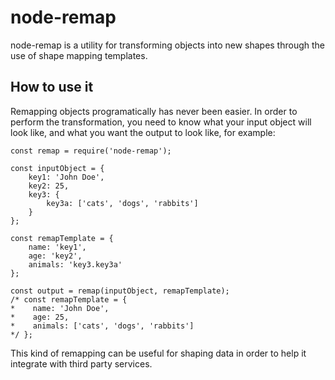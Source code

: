 # node-remap

node-remap is a utility for transforming objects into new shapes through the use of shape mapping templates.

## How to use it

Remapping objects programatically has never been easier. In order to perform the transformation, you need to know what your input object will look like, and what you want the output to look like, for example:

```
const remap = require('node-remap');

const inputObject = {
    key1: 'John Doe',
    key2: 25,
    key3: {
        key3a: ['cats', 'dogs', 'rabbits']
    }
};

const remapTemplate = {
    name: 'key1',
    age: 'key2',
    animals: 'key3.key3a'
};

const output = remap(inputObject, remapTemplate);
/* const remapTemplate = {
*    name: 'John Doe',
*    age: 25,
*    animals: ['cats', 'dogs', 'rabbits']
*/ };
```

This kind of remapping can be useful for shaping data in order to help it integrate with third party services.